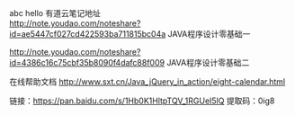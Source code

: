 ﻿abc hello
有道云笔记地址<br/>
http://note.youdao.com/noteshare?id=ae5447cf027cd422593ba711815bc04a  JAVA程序设计零基础一<br/>

http://note.youdao.com/noteshare?id=4386c16c75cbf35b8090f4dafc88f009  JAVA程序设计零基础二<br/>

在线帮助文档
http://www.sxt.cn/Java_jQuery_in_action/eight-calendar.html<br/>

链接：https://pan.baidu.com/s/1Hb0K1HltpTQV_1RGUeI5lQ 
提取码：0ig8 

